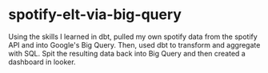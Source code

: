 # spotify-elt-via-big-query
Using the skills I learned in dbt, pulled my own spotify data from the spotify API and into Google's Big Query. Then, used dbt to transform and aggregate with SQL. Spit the resulting data back into Big Query and then created a dashboard in looker.
